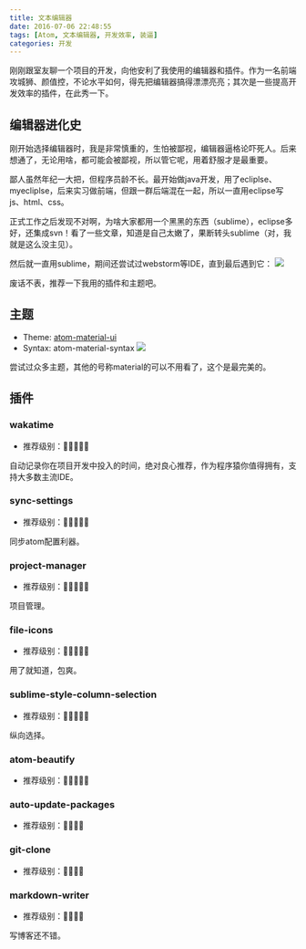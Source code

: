```yaml
---
title: 文本编辑器
date: 2016-07-06 22:48:55
tags: [Atom, 文本编辑器, 开发效率, 装逼]
categories: 开发
---
```


刚刚跟室友聊一个项目的开发，向他安利了我使用的编辑器和插件。作为一名前端攻城狮、颜值控，不论水平如何，得先把编辑器搞得漂漂亮亮；其次是一些提高开发效率的插件，在此秀一下。

## 编辑器进化史
刚开始选择编辑器时，我是非常慎重的，生怕被鄙视，编辑器逼格论吓死人。后来想通了，无论用啥，都可能会被鄙视，所以管它呢，用着舒服才是最重要。

鄙人虽然年纪一大把，但程序员龄不长。最开始做java开发，用了ecliplse、myecliplse，后来实习做前端，但跟一群后端混在一起，所以一直用eclipse写js、html、css。

正式工作之后发现不对啊，为啥大家都用一个黑黑的东西（sublime），eclipse多好，还集成svn！看了一些文章，知道是自己太嫩了，果断转头sublime（对，我就是这么没主见）。

然后就一直用sublime，期间还尝试过webstorm等IDE，直到最后遇到它：
![](http://7xskkl.com1.z0.glb.clouddn.com/image%2Fpng%2Fatom.png)

废话不表，推荐一下我用的插件和主题吧。

## 主题
+ Theme: [atom-material-ui](https://github.com/atom-material/atom-material-ui)
+ Syntax: atom-material-syntax
![](https://camo.githubusercontent.com/545d5462428d9da9c99c1fc0cbd82e47488fd690/687474703a2f2f692e696d6775722e636f6d2f457850596d4a592e706e67)

尝试过众多主题，其他的号称material的可以不用看了，这个是最完美的。

## 插件

### wakatime
+ 推荐级别：🐶🐶🐶🐶🐶

自动记录你在项目开发中投入的时间，绝对良心推荐，作为程序猿你值得拥有，支持大多数主流IDE。

### sync-settings
+ 推荐级别：🐶🐶🐶🐶🐶

同步atom配置利器。

### project-manager
+ 推荐级别：🐶🐶🐶🐶🐶

项目管理。

### file-icons
+ 推荐级别：🐶🐶🐶🐶🐶

用了就知道，包爽。

### sublime-style-column-selection
+ 推荐级别：🐶🐶🐶🐶🐶

纵向选择。

### atom-beautify
+ 推荐级别：🐶🐶🐶🐶🐶

### auto-update-packages
+ 推荐级别：🐶🐶🐶🐶

### git-clone
+ 推荐级别：🐶🐶🐶🐶

### markdown-writer
+ 推荐级别：🐶🐶🐶🐶

写博客还不错。

###

